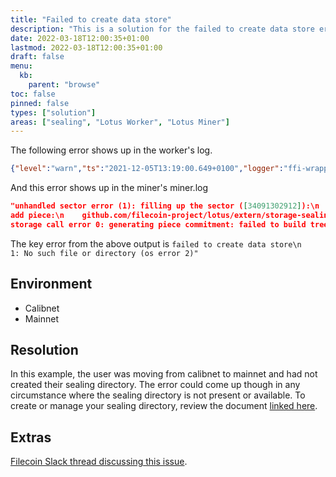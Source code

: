 ```yaml
---
title: "Failed to create data store"
description: "This is a solution for the failed to create data store error."
date: 2022-03-18T12:00:35+01:00
lastmod: 2022-03-18T12:00:35+01:00
draft: false
menu:
  kb:
    parent: "browse"
toc: false
pinned: false
types: ["solution"]
areas: ["sealing", "Lotus Worker", "Lotus Miner"]
---
```



The following error shows up in the worker's log.

```json
{"level":"warn","ts":"2021-12-05T13:19:00.649+0100","logger":"ffi-wrapper","caller":"ffiwrapper/ffiwrapper.go:52","msg":"copied different amount than expected: 65536 != 4161536"}
```

And this error shows up in the miner's miner.log

```json
"unhandled sector error (1): filling up the sector ([34091302912]):\n    github.com/filecoin-project/lotus/extern/storage-sealing.(*Sealing).handlePacking\n        /home/perun/lotus/extern/storage-sealing/states_sealing.go:77\n  - 
add piece:\n    github.com/filecoin-project/lotus/extern/storage-sealing.(*Sealing).padSector\n        /home/perun/lotus/extern/storage-sealing/states_sealing.go:96\n  - 
storage call error 0: generating piece commitment: failed to build tree\n\nCaused by:\n    0: failed to create data store\n    1: No such file or directory (os error 2)"
```


The key error from the above output is `failed to create data store\n    1: No such file or directory (os error 2)"`

## Environment

* Calibnet
* Mainnet 

## Resolution

In this example, the user was moving from calibnet to mainnet and had not created their sealing directory. The error could come up though in any circumstance where the sealing directory is not present or available. To create or manage your sealing directory, review the document [linked here](https://lotus.filecoin.io/storage-providers/configure/custom-storage-layout/#custom-location-for-sealing).  

## Extras

[Filecoin Slack thread discussing this issue](https://filecoinproject.slack.com/archives/CPFTWMY7N/p1638706900298000). 


